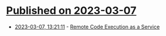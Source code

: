 # [Published on 2023-03-07](index.md)

* [2023-03-07, 13:21:11](https://lobste.rs/s/mjay79/remote_code_execution_as_service) - [Remote Code Execution as a Service](https://earthly.dev/blog/remote-code-execution/)
